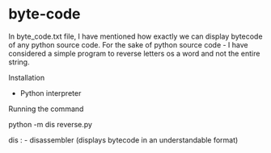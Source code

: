 # byte-code
In byte_code.txt file, I have mentioned how exactly we can display bytecode of any python source code. 
For the sake of python source code - I have considered a simple program to reverse letters os a word and not the entire string.

Installation 
- Python interpreter

Running the command 

python -m dis reverse.py

dis : - disassembler (displays bytecode in an understandable format)
